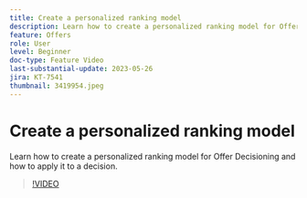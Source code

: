```yaml
---
title: Create a personalized ranking model
description: Learn how to create a personalized ranking model for Offer Decisioning and how to apply it to a decision.
feature: Offers
role: User
level: Beginner
doc-type: Feature Video
last-substantial-update: 2023-05-26
jira: KT-7541
thumbnail: 3419954.jpeg
---
```


# Create a personalized ranking model

Learn how to create a personalized ranking model for Offer Decisioning and how to apply it to a decision.

>[!VIDEO](https://video.tv.adobe.com/v/3419954/?learn=on)
